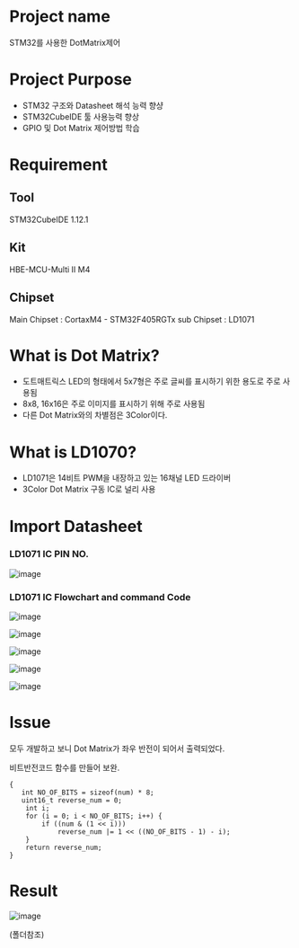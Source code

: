 # Project name
STM32를 사용한 DotMatrix제어

# Project Purpose
- STM32 구조와 Datasheet 해석 능력 향샹
- STM32CubeIDE 툴 사용능력 향상
- GPIO 및 Dot Matrix 제어방법 학습

# Requirement

## Tool
STM32CubeIDE 1.12.1

## Kit 
HBE-MCU-Multi II M4

## Chipset 
Main Chipset : CortaxM4 - STM32F405RGTx
sub Chipset : LD1071


# What is Dot Matrix?
- 도트매트릭스 LED의 형태에서 5x7형은 주로 글씨를 표시하기 위한 용도로
주로 사용됨
- 8x8, 16x16은 주로 이미지를 표시하기 위해 주로 사용됨
- 다른 Dot Matrix와의 차별점은 3Color이다.

# What is LD1070?
- LD1071은 14비트 PWM을 내장하고 있는 16채널 LED 드라이버
- 3Color Dot Matrix 구동 IC로 널리 사용

# Import Datasheet
### LD1071 IC PIN NO.
![image](https://github.com/HJW1250/Intel_Edge_AI_Academy/assets/114561883/f387bc67-631f-4eb2-9d43-b7eb18b43815)

### LD1071 IC Flowchart and command Code
![image](https://github.com/HJW1250/Intel_Edge_AI_Academy/assets/114561883/23c4463b-14a5-4bd9-9375-919b6df0a9ed)

![image](https://github.com/HJW1250/Intel_Edge_AI_Academy/assets/114561883/f2b34d73-4a6b-46e9-a13c-9006e9fb0b6e)

![image](https://github.com/HJW1250/Intel_Edge_AI_Academy/assets/114561883/5bd077e1-713a-4363-b127-f6f81603d98a)

![image](https://github.com/HJW1250/Intel_Edge_AI_Academy/assets/114561883/b86f37d7-b584-4e2a-8743-74dbe835dafc)

![image](https://github.com/HJW1250/Intel_Edge_AI_Academy/assets/114561883/b7b6cbfc-0cd9-457e-b448-26eda3ec6a54)

# Issue
모두 개발하고 보니 Dot Matrix가 좌우 반전이 되어서 출력되었다.

비트반전코드 함수를 만들어 보완.

```uint16_t reverseBits(uint16_t num)
{
   int NO_OF_BITS = sizeof(num) * 8;
   uint16_t reverse_num = 0;
    int i;
    for (i = 0; i < NO_OF_BITS; i++) {
        if ((num & (1 << i)))
            reverse_num |= 1 << ((NO_OF_BITS - 1) - i);
    }
    return reverse_num;
}
```

# Result
![image](https://github.com/HJW1250/Intel_Edge_AI_Academy/assets/114561883/49ef2f57-5bd4-43cb-90f9-a8b81a9a44ce)

(폴더참조)
